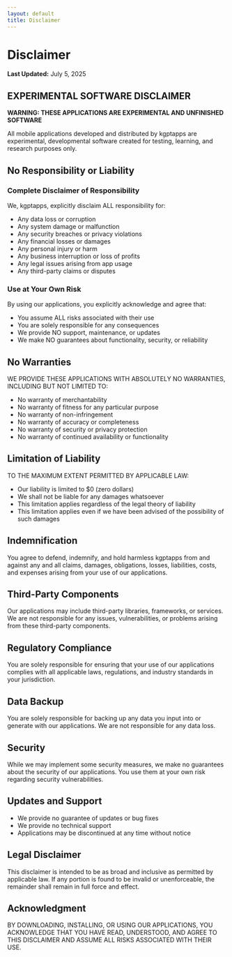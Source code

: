 ```yaml
---
layout: default
title: Disclaimer
---
```


# Disclaimer

**Last Updated:** July 5, 2025

## EXPERIMENTAL SOFTWARE DISCLAIMER

**WARNING: THESE APPLICATIONS ARE EXPERIMENTAL AND UNFINISHED SOFTWARE**

All mobile applications developed and distributed by kgptapps are experimental, developmental software created for testing, learning, and research purposes only.

## No Responsibility or Liability

### Complete Disclaimer of Responsibility
We, kgptapps, explicitly disclaim ALL responsibility for:
- Any data loss or corruption
- Any system damage or malfunction
- Any security breaches or privacy violations
- Any financial losses or damages
- Any personal injury or harm
- Any business interruption or loss of profits
- Any legal issues arising from app usage
- Any third-party claims or disputes

### Use at Your Own Risk
By using our applications, you explicitly acknowledge and agree that:
- You assume ALL risks associated with their use
- You are solely responsible for any consequences
- We provide NO support, maintenance, or updates
- We make NO guarantees about functionality, security, or reliability

## No Warranties

WE PROVIDE THESE APPLICATIONS WITH ABSOLUTELY NO WARRANTIES, INCLUDING BUT NOT LIMITED TO:
- No warranty of merchantability
- No warranty of fitness for any particular purpose
- No warranty of non-infringement
- No warranty of accuracy or completeness
- No warranty of security or privacy protection
- No warranty of continued availability or functionality

## Limitation of Liability

TO THE MAXIMUM EXTENT PERMITTED BY APPLICABLE LAW:
- Our liability is limited to $0 (zero dollars)
- We shall not be liable for any damages whatsoever
- This limitation applies regardless of the legal theory of liability
- This limitation applies even if we have been advised of the possibility of such damages

## Indemnification

You agree to defend, indemnify, and hold harmless kgptapps from and against any and all claims, damages, obligations, losses, liabilities, costs, and expenses arising from your use of our applications.

## Third-Party Components

Our applications may include third-party libraries, frameworks, or services. We are not responsible for any issues, vulnerabilities, or problems arising from these third-party components.

## Regulatory Compliance

You are solely responsible for ensuring that your use of our applications complies with all applicable laws, regulations, and industry standards in your jurisdiction.

## Data Backup

You are solely responsible for backing up any data you input into or generate with our applications. We are not responsible for any data loss.

## Security

While we may implement some security measures, we make no guarantees about the security of our applications. You use them at your own risk regarding security vulnerabilities.

## Updates and Support

- We provide no guarantee of updates or bug fixes
- We provide no technical support
- Applications may be discontinued at any time without notice

## Legal Disclaimer

This disclaimer is intended to be as broad and inclusive as permitted by applicable law. If any portion is found to be invalid or unenforceable, the remainder shall remain in full force and effect.

## Acknowledgment

BY DOWNLOADING, INSTALLING, OR USING OUR APPLICATIONS, YOU ACKNOWLEDGE THAT YOU HAVE READ, UNDERSTOOD, AND AGREE TO THIS DISCLAIMER AND ASSUME ALL RISKS ASSOCIATED WITH THEIR USE.

